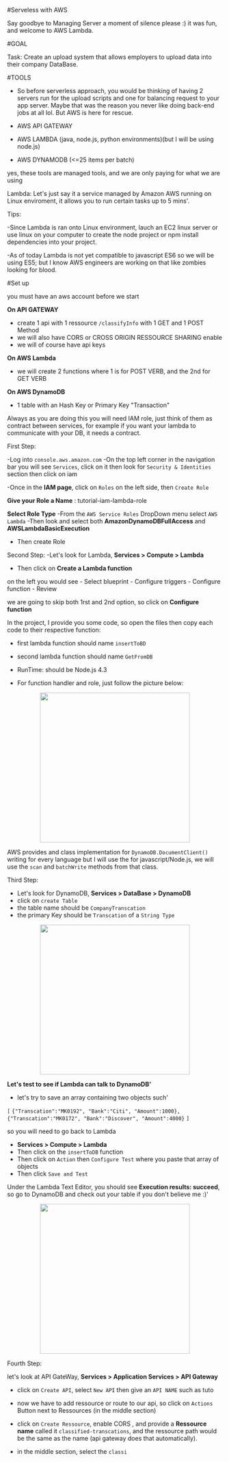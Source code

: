 #Serveless with AWS 

Say goodbye to Managing Server a moment of silence please :) it was fun, and welcome to AWS Lambda. 

#GOAL

Task: Create an upload system that allows employers to upload data into their company DataBase.

#TOOLS 

- So before serverless approach, you would be thinking of having 2 servers run for the upload scripts and one for balancing request to your app server. Maybe that was the reason you never like doing back-end jobs at all lol. But AWS is here for rescue.  

- AWS API GATEWAY 
- AWS LAMBDA (java, node.js, python environments)(but I will be using node.js)
- AWS DYNAMODB (<=25 items per batch)
 
yes, these tools are managed tools, and we are only paying for what we are using


Lambda: Let's just say it a service managed by Amazon AWS running on Linux enviroment, 
it allows you to run certain tasks up to 5 mins'.

 Tips: 

-Since Lambda is ran onto Linux environment, lauch an EC2 linux server or use linux 
on your computer to create the node project or npm install dependencies into your project.

-As of today Lambda is not yet compatible to javascript ES6 so we will be using ES5; but I know AWS engineers are working on that like zombies looking for blood. 


#Set up 

you must have an aws account before we start

**On API GATEWAY** 
  - create 1 api with 1 ressource `/classifyInfo` with 1 GET and 1 POST Method 
  - we will also have CORS or CROSS ORIGIN RESSOURCE SHARING enable 
  - we will of course have api keys 

**On AWS Lambda** 

  - we will create 2 functions where 1 is for POST VERB, and the 2nd for GET VERB

**On AWS DynamoDB**
  - 1 table with an Hash Key or Primary Key "Transaction"

Always as you are doing this you will need IAM role, just think of them as contract between services, for example if you want your lambda to communicate with your DB, it needs a contract.



First Step:

 -Log into `console.aws.amazon.com`
 -On the top left corner in the navigation bar you will see `Services`, click on it then look for 
  `Security & Identities` section then click on iam 

 -Once in the **IAM page**, click on `Roles` on the left side, then `Create Role`

**Give your Role a Name** : tutorial-iam-lambda-role

**Select Role Type**
   -From the `AWS Service Roles` DropDown menu select `AWS Lambda` 
   -Then look and select both **AmazonDynamoDBFullAccess** and **AWSLambdaBasicExecution**
   - Then create Role

Second Step: 
   -Let's look for Lambda, **Services > Compute > Lambda**

   - Then click on **Create a Lambda function**

  on the left you would see 
    - Select blueprint 
    - Configure triggers 
    - Configure function 
    - Review 

 we are going to skip both 1rst and 2nd option, so click on **Configure function**
 
In the project, I provide you some code, so open the files then copy each code to their respective function:
   - first lambda function should name  `insertToBD`
   - second lambda function should name `GetFromDB`
  
- RunTime: should be Node.js 4.3

- For function handler and role, just follow the picture below:

<p align="center">
<img src="https://github.com/LamourBt/ServelessWithAWS/blob/dev/screenshots/Lambda-config.png" width="350"/>
</p>


AWS provides and class implementation for `DynamoDB.DocumentClient()` writing for every language but I will use the for javascript/Node.js, we will use the 
`scan` and `batchWrite` methods from that class.


Third Step:

- Let's look for DynamoDB, **Services > DataBase > DynamoDB**
- click on `create Table`
- the table name should be `CompanyTranscation` 
- the primary Key should be `Transcation` of a `String Type`

<p align="center">
<img src="https://github.com/LamourBt/ServelessWithAWS/blob/dev/screenshots/dynamo-config.png" width="350"/>
</p>


**Let's test to see if Lambda can talk to DynamoDB'** 
 - let's try to save an array containing two objects such'

  `[`
    `{"Transcation":"MK0192", "Bank":"Citi", "Amount":1000},`
    `{"Transcation":"MK0172", "Bank":"Discover", "Amount":4000}`
 `]`

so you will need to go back to Lambda
- **Services > Compute > Lambda**
- Then click on the `insertToDB` function 
- Then click on `Action` then `Configure Test` where you paste that array of objects 
- Then click `Save and Test`

Under the Lambda Text Editor, you should see **Execution results: succeed**, so go to DynamoDB and check out your table if you don't believe me :)'

<p align="center">
<img src="https://github.com/LamourBt/ServelessWithAWS/blob/dev/screenshots/test.gif" width="350"/>
</p>

Fourth Step: 

let's look at API GateWay,  **Services > Application Services > API Gateway**
- click on `Create API`, select `New API` then give an `API NAME` such as tuto
- now we have to add ressource or route to our api, so click on `Actions` Button next to Ressources (in the middle section)
- click on `Create Ressource`, enable CORS , and provide a **Ressource name** called it `classified-transcations`, and the ressource path would be the same as the name (api gateway does that automatically).

- in the middle section, select the `classi`

